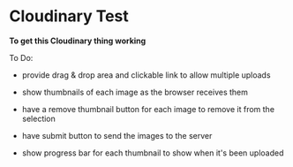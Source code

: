 # Cloudinary Test

__To get this Cloudinary thing working__


To Do:

- provide drag & drop area and clickable link to allow multiple uploads

- show thumbnails of each image as the browser receives them

- have a remove thumbnail button for each image to remove it from the selection

- have submit button to send the images to the server

- show progress bar for each thumbnail to show when it's been uploaded
